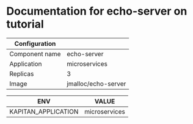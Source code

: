 # Documentation for echo-server on tutorial

| Configuration ||
| --- | ---- |
| Component name | echo-server |
| Application | microservices |
| Replicas | 3 |
| Image | jmalloc/echo-server |

| ENV | VALUE |
| --- | -----  |
|KAPITAN_APPLICATION | microservices|

